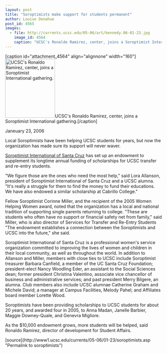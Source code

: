 ```yaml
---
layout: post
title: "Soroptimists make support for students permanent"
author: Louise Donahue 
post_id: 4565
images:
  - file: http://currents.ucsc.edu/05-06/art/kennedy.06-01-23.jpg
    image_id: 4564
    caption: "UCSC's Ronaldo Ramirez, center, joins a Soroptimist International gathering."
---
```


[caption id="attachment_4564" align="alignnone" width="160"]<a href="http://localhost/mysite/wp-content/uploads/2006/01/kennedy.06-01-23.jpg"><img class="size-full wp-image-4564" src="http://localhost/mysite/wp-content/uploads/2006/01/kennedy.06-01-23.jpg" alt="UCSC's Ronaldo Ramirez, center, joins a Soroptimist International gathering." width="160" height="189" /></a>UCSC's Ronaldo Ramirez, center, joins a Soroptimist International gathering.[/caption]
<a name="content" id="content"></a>
<p>
  Janeuary 23, 2006
</p>
<p>
  Local Soroptimists have been helping UCSC students for years, but now the organization has made sure its support will never waver.
</p>
<p>
  <a href="http://www.soroptimistspr.org/district1/santacruz.html">Soroptimist International of Santa Cruz</a> has set up an endowment to supplement its longtime annual funding of scholarships for UCSC transfer and re-entry students.
</p>
<p>
  "We figure those are the ones who need the most help," said Lora Allanson, president of Soroptimist International of Santa Cruz and a UCSC alumna. "It's really a struggle for them to find the money to fund their educations. We have also endowed a similar scholarship at Cabrillo College."
</p>
<p>
  Fellow Soroptimist Corinne Miller, and the recipient of the 2005 Women Helping Women award, noted that the organization has a local and national tradition of supporting single parents returning to college. "These are students who often have no support or financial safety net from family," said Miller, who is also director of Services for Transfer and Re-Entry Students "The endowment establishes a connection between the Soroptimists and UCSC into the future," she said.
</p>
<p>
  Soroptimist International of Santa Cruz is a professional women's service organization committed to improving the lives of women and children in their local community, as well as throughout the world. In addition to Allanson and Miller, members with close ties to UCSC include Soroptimist treasurer Barbara Canfield, a member of the UC Santa Cruz Foundation; president-elect Nancy Woodling Eder, an assistant to the Social Sciences dean; former president Christina Valentino, associate vice chancellor of business and administrative services; and past president Merry Bilgere, an alumna. Club members also include UCSC alumnae Catherine Graham and Michele David; a manager at Campus Facilities, Melody Pahel; and Affiliates board member Lorette Wood.
</p>
<p>
  Soroptimists have been providing scholarships to UCSC students for about 20 years, and awarded four in 2005, to Anna Madan, Janelle Barbier, Maggie Downey-Quale, and Genevra Migliore.
</p>
<p>
  As the $10,000 endowment grows, more students will be helped, said Ronaldo Ramirez, director of development for Student Affairs.
</p>
[source](http://www1.ucsc.edu/currents/05-06/01-23/soroptimists.asp "Permalink to soroptimists")
